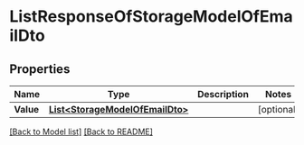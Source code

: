 # ListResponseOfStorageModelOfEmailDto
## Properties
Name | Type | Description | Notes
------------ | ------------- | ------------- | -------------
**Value** | [**List&lt;StorageModelOfEmailDto&gt;**](StorageModelOfEmailDto.md) |  | [optional] 


[[Back to Model list]](Models.md) [[Back to README]](README.md)

